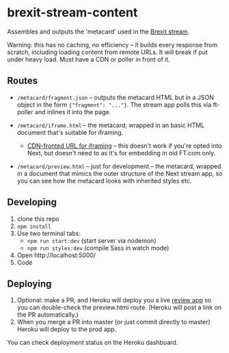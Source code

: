 # brexit-stream-content

Assembles and outputs the 'metacard' used in the [Brexit stream](ft.com/brexit).

Warning: this has no caching, no efficiency – it builds every response from scratch, including loading content from remote URLs. It will break if put under heavy load. Must have a CDN or poller in front of it.

## Routes

- `/metacard/fragment.json` – outputs the metacard HTML but in a JSON object in the form `{"fragment": "..."}`. The stream app polls this via ft-poller and inlines it into the page.

- `/metacard/iframe.html` – the metacard, wrapped in an basic HTML document that's suitable for iframing.
	- [CDN-fronted URL for iframing](http://www.ft.com/ig/brexit-metacard-iframe.html) – this doesn't work if you're opted into Next, but doesn't need to as it's for embedding in old FT.com only.

- `/metacard/preview.html` – just for development – the metacard, wrapped in a document that mimics the outer structure of the Next stream app, so you can see how the metacard looks with inherited styles etc.

## Developing

1. clone this repo
2. `npm install`
3. Use two terminal tabs:
	- `npm run start:dev` (start server via nodemon)
	- `npm run styles:dev` (compile Sass in watch mode)
4. Open http://localhost:5000/
5. Code

## Deploying

1. Optional: make a PR, and Heroku will deploy you a live [review app](https://blog.heroku.com/archives/2015/9/3/heroku_flow_pipelines_review_apps_and_github_sync) so you can double-check the preview.html route. (Heroku will post a link on the PR automatically.)
2. When you merge a PR into master (or just commit directly to master) Heroku will deploy to the prod app.

You can check deployment status on the Heroku dashboard.
